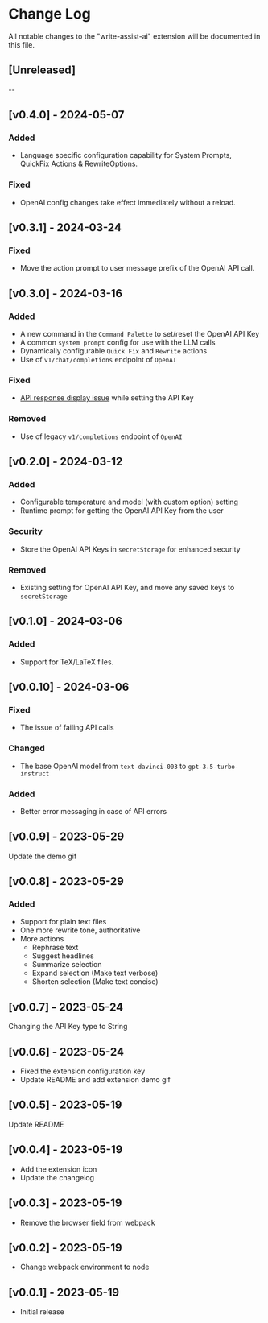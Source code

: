 # Change Log

All notable changes to the "write-assist-ai" extension will be documented in this file.

## [Unreleased]

--

## [v0.4.0] - 2024-05-07

### Added

* Language specific configuration capability for System Prompts, QuickFix Actions & RewriteOptions.

### Fixed

* OpenAI config changes take effect immediately without a reload.

## [v0.3.1] - 2024-03-24

### Fixed

* Move the action prompt to user message prefix of the OpenAI API call.

## [v0.3.0] - 2024-03-16

### Added

* A new command in the `Command Palette` to set/reset the OpenAI API Key
* A common `system prompt` config for use with the LLM calls
* Dynamically configurable `Quick Fix` and `Rewrite` actions
* Use of `v1/chat/completions` endpoint of `OpenAI`

### Fixed

* [API response display issue](https://github.com/ra-jeev/write-assist-ai/issues/9) while setting the API Key

### Removed

* Use of legacy `v1/completions` endpoint of `OpenAI`

## [v0.2.0] - 2024-03-12

### Added

* Configurable temperature and model (with custom option) setting
* Runtime prompt for getting the OpenAI API Key from the user

### Security

* Store the OpenAI API Keys in `secretStorage` for enhanced security

### Removed

* Existing setting for OpenAI API Key, and move any saved keys to `secretStorage`

## [v0.1.0] - 2024-03-06

### Added

* Support for TeX/LaTeX files.

## [v0.0.10] - 2024-03-06

### Fixed

* The issue of failing API calls
  
### Changed

* The base OpenAI model from `text-davinci-003` to `gpt-3.5-turbo-instruct`

### Added

* Better error messaging in case of API errors

## [v0.0.9] - 2023-05-29

Update the demo gif

## [v0.0.8] - 2023-05-29

### Added

* Support for plain text files
* One more rewrite tone, authoritative
* More actions
  * Rephrase text
  * Suggest headlines
  * Summarize selection
  * Expand selection (Make text verbose)
  * Shorten selection (Make text concise)

## [v0.0.7] - 2023-05-24

Changing the API Key type to String

## [v0.0.6] - 2023-05-24

* Fixed the extension configuration key
* Update README and add extension demo gif

## [v0.0.5] - 2023-05-19

Update README

## [v0.0.4] - 2023-05-19

* Add the extension icon
* Update the changelog

## [v0.0.3] - 2023-05-19

* Remove the browser field from webpack

## [v0.0.2] - 2023-05-19

* Change webpack environment to node

## [v0.0.1] - 2023-05-19

* Initial release
